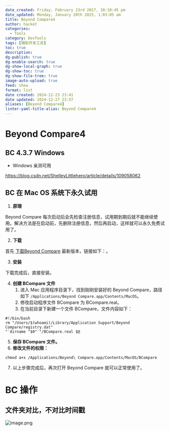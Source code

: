 ```yaml
---
date_created: Friday, February 23rd 2017, 10:10:45 pm
date_updated: Monday, January 20th 2025, 1:03:05 am
title: Beyond Compare4
author: hacket
categories:
  - Tools
category: DevTools
tags: [辅助开发工具]
toc: true
description: 
dg-publish: true
dg-enable-search: true
dg-show-local-graph: true
dg-show-toc: true
dg-show-file-tree: true
image-auto-upload: true
feed: show
format: list
date created: 2024-12-23 23:41
date updated: 2024-12-27 23:57
aliases: [Beyond Compare4]
linter-yaml-title-alias: Beyond Compare4
---
```


# Beyond Compare4

## BC 4.3.7 Windows

- Windows 亲测可用

<https://blog.csdn.net/ShelleyLittlehero/article/details/109058062>

## BC 在 Mac OS 系统下永久试用

1. **原理**

Beyond Compare 每次启动后会先检查注册信息，试用期到期后就不能继续使用。解决方法是在启动前，先删除注册信息，然后再启动，这样就可以永久免费试用了。

2. **下载**

首先 [下载Beyond Compare](https://www.scootersoftware.com/download.php) 最新版本，链接如下：。

3. **安装**

下载完成后，直接安装。

4. **创建 BCompare 文件**
   1. 进入 Mac 应用程序目录下，找到刚刚安装好的 Beyond Compare，路径如下 `/Applications/Beyond Compare.app/Contents/MacOS`。
   2. 修改启动程序文件 BCompare 为 BCompare.real。
   3. 在当前目录下新建一个文件 BCompare，文件内容如下：

```shell
#!/bin/bash
rm "/Users/$(whoami)/Library/Application Support/Beyond Compare/registry.dat"
"`dirname "$0"`"/BCompare.real $@
```

5. **保存 BCompare 文件。**
6. **修改文件的权限：**

`chmod a+x /Applications/Beyond\ Compare.app/Contents/MacOS/BCompare`

7. 以上步骤完成后，再次打开 Beyond Compare 就可以正常使用了。

# BC 操作

## 文件夹对比，不对比时间戳

![image.png](https://cdn.nlark.com/yuque/0/2023/png/694278/1683938006969-825af156-0562-4cce-89cf-ccaadcc50c23.png#averageHue=%23f8f5f5&clientId=u64778e6c-d8e1-4&from=paste&height=653&id=u435ccbcb&originHeight=1306&originWidth=1218&originalType=binary&ratio=2&rotation=0&showTitle=false&size=297480&status=done&style=none&taskId=u650387a0-6cb1-4c52-992c-5069e36f3fe&title=&width=609)
